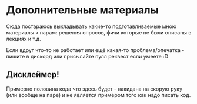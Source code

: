 # Дополнительные материалы
Сюда постараюсь выкладывать какие-то подготавливаемые мною материалы к парам: решения опросов, фичи которые не были описаны в лекциях и т.д.

Если вдруг что-то не работает или ещё какая-то проблема/опечатка - пишите в дискорд или присылайте пулл реквест если умеете :D

## Дисклеймер!
Примерно половина кода что здесь будет - накидана на скорую руку (или вообще на паре) и не является примером того как надо писать код.
